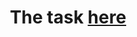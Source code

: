 <h1 align = "center"> The task <a href = "https://docs.google.com/document/d/1DveVy1JNhMHA5AN8yLHLQsQFkIqvee7DxtXVbiXu3q8/edit" target = "_blank"> here</a>
